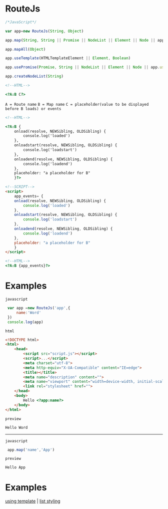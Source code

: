 
# RouteJs
```js
/*JavaScript*/

var app=new RouteJs(String, Object)

app.map(String, String || Promise || NodeList || Element || Node || app.useTemplate || app.usePromise)

app.mapAll(Object)

app.useTemplate(HTMLTemplateElement || Element, Boolean)

app.usePromise(Promise, String || NodeList || Element || Node || app.useTemplate || app.usePromise)

app.createNodeList(String)

```

  
```html
<!--HTML-->

<?A:B C?>

```
`A = Route name`
`B = Map name`
`C = placeholder(value to be displayed before B loads) or events`


```html
<!--HTML-->

<?A:B {
    onload(resolve, NEWSibling, OLDSibling) {
        console.log('loaded')
    },
    onloadstart(resolve, NEWSibling, OLDSibling) {
        console.log('loadstart')
    },
    onloadend(resolve, NEWSibling, OLDSibling) {
        console.log('loadend')
    },
    placeholder: "a placeholder for B"
    }?>
```


```html
<!--SCRIPT-->
<script>
    app_events= {
    onload(resolve, NEWSibling, OLDSibling) {
        console.log('loaded')
    },
    onloadstart(resolve, NEWSibling, OLDSibling) {
        console.log('loadstart')
    },
    onloadend(resolve, NEWSibling, OLDSibling) {
        console.log('loadend')
    },
    placeholder: "a placeholder for B"
    }
</script>

<!--HTML-->
<?A:B {app_events}?>
```

# Examples
 `javascript`
 ```js
  var app =new RouteJs('app',{
      name:'Word'
  })
  console.log(app)
 ```

 `html`
```html
<!DOCTYPE html>
<html>
    <head>
        <script src="script.js"></script>
        <script>...</script>
        <meta charset="utf-8">
        <meta http-equiv="X-UA-Compatible" content="IE=edge">
        <title></title>
        <meta name="description" content="">
        <meta name="viewport" content="width=device-width, initial-scale=1">
        <link rel="stylesheet" href="">
    </head>
    <body>
        Hello <?app:name?>
    </body>
</html>
```

`preview`
```plain
Hello Word
```
----
 `javascript`
 ```js
  app.map('name','App')
 ```

 `preview`
```preview
Hello App
```

# Examples
[using template](https://owens94819.github.io/route-js/) | 
[list styling](https://owens94819.github.io/route-js/examples/list.html)
